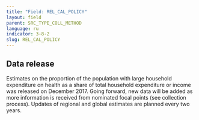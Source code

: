 ```yaml
---
title: "Field: REL_CAL_POLICY"
layout: field
parent: SRC_TYPE_COLL_METHOD
language: ru
indicator: 3-8-2
slug: REL_CAL_POLICY
---
```

## Data release

Estimates on the proportion of the population with large household expenditure on health as a share of total household expenditure or income was released on December 2017. Going forward, new data will be added as more information is received from nominated focal points (see collection process). Updates
of regional and global estimates are planned every two years.